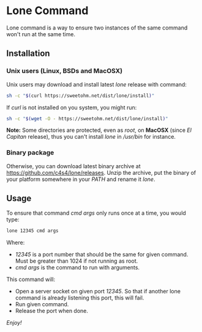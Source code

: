 # Lone Command

Lone command is a way to ensure two instances of the same command won't run
at the same time.

## Installation

### Unix users (Linux, BSDs and MacOSX)

Unix users may download and install latest *lone* release with command:

```bash
sh -c "$(curl https://sweetohm.net/dist/lone/install)"
```

If *curl* is not installed on you system, you might run:

```bash
sh -c "$(wget -O - https://sweetohm.net/dist/lone/install)"
```

**Note:** Some directories are protected, even as *root*, on **MacOSX** (since *El Capitan* release), thus you can't install *lone* in */usr/bin* for instance.

### Binary package

Otherwise, you can download latest binary archive at <https://github.com/c4s4/lone/releases>. Unzip the archive, put the binary of your platform somewhere in your *PATH* and rename it *lone*.

## Usage

To ensure that command *cmd args* only runs once at a time, you would type:

```bash
lone 12345 cmd args
```

Where:

- *12345* is a port number that should be the same for given command. Must be
  greater than 1024 if not running as root.
- *cmd args* is the command to run with arguments.

This command will:

- Open a server socket on given port *12345*. So that if another lone command
  is already listening this port, this will fail.
- Run given command.
- Release the port when done.

*Enjoy!*
